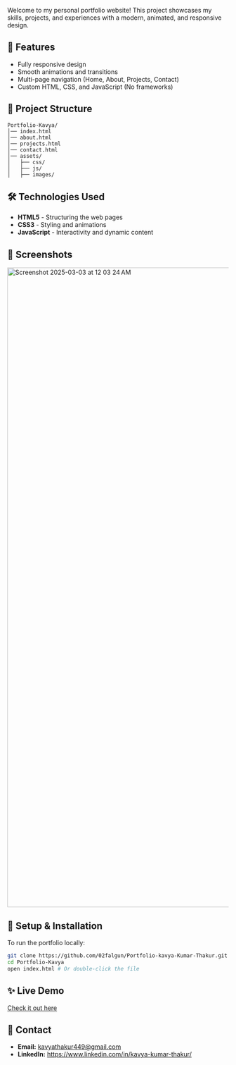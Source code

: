 Welcome to my personal portfolio website! This project showcases my skills, projects, and experiences with a modern, animated, and responsive design.

## 🚀 Features
- Fully responsive design
- Smooth animations and transitions
- Multi-page navigation (Home, About, Projects, Contact)
- Custom HTML, CSS, and JavaScript (No frameworks)

## 📂 Project Structure
```
Portfolio-Kavya/
│── index.html
│── about.html
│── projects.html
│── contact.html
│── assets/
│   ├── css/
│   ├── js/
│   ├── images/
```

## 🛠️ Technologies Used
- **HTML5** - Structuring the web pages
- **CSS3** - Styling and animations
- **JavaScript** - Interactivity and dynamic content

## 📸 Screenshots
<img width="1452" alt="Screenshot 2025-03-03 at 12 03 24 AM" src="https://github.com/user-attachments/assets/a5b7abb5-dcc5-4c2c-9988-95e729bd6d20" />


## 📌 Setup & Installation
To run the portfolio locally:
```sh
git clone https://github.com/02falgun/Portfolio-kavya-Kumar-Thakur.git
cd Portfolio-Kavya
open index.html # Or double-click the file
```

## ✨ Live Demo
[Check it out here ](https://portfolio0-kavya.netlify.app/)

## 📩 Contact
* **Email:** kavyathakur449@gmail.com
* **LinkedIn:** https://www.linkedin.com/in/kavya-kumar-thakur/
